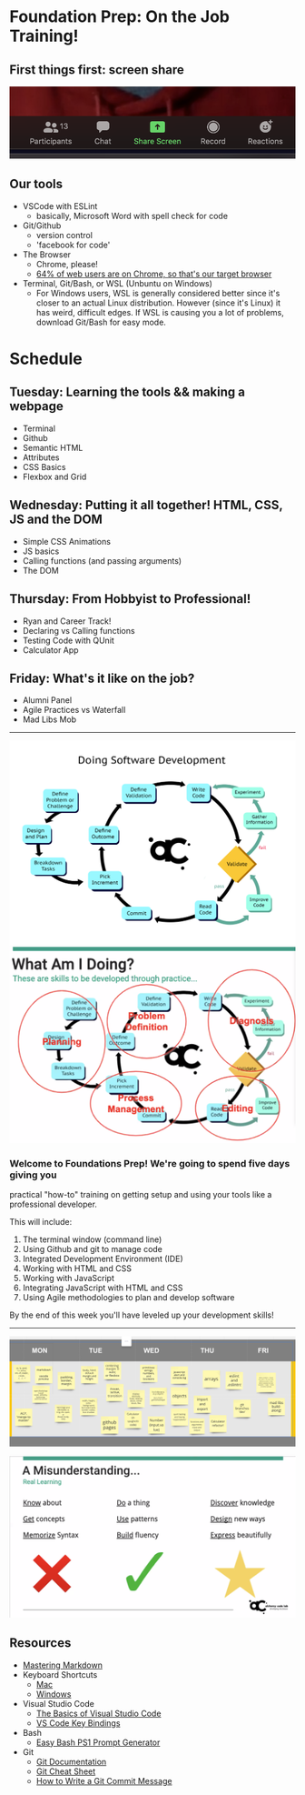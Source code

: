 # Foundation Prep: On the Job Training!

## First things first: screen share

![](./screen-share.png)

## Our tools

-   VSCode with ESLint
    -   basically, Microsoft Word with spell check for code
-   Git/Github
    -   version control
    -   'facebook for code'
-   The Browser
    -   Chrome, please!
    -   [64% of web users are on Chrome, so that's our target browser](https://gs.statcounter.com/)
-   Terminal, Git/Bash, or WSL (Unbuntu on Windows)
    -   For Windows users, WSL is generally considered better since it's closer to an actual Linux distribution. However (since it's Linux) it has weird, difficult edges. If WSL is causing you a lot of problems, download Git/Bash for easy mode.

# Schedule

## Tuesday: Learning the tools && making a webpage

-   Terminal
-   Github
-   Semantic HTML
-   Attributes
-   CSS Basics
-   Flexbox and Grid

## Wednesday: Putting it all together! HTML, CSS, JS and the DOM

-   Simple CSS Animations
-   JS basics
-   Calling functions (and passing arguments)
-   The DOM

## Thursday: From Hobbyist to Professional!

-   Ryan and Career Track!
-   Declaring vs Calling functions
-   Testing Code with QUnit
-   Calculator App

## Friday: What's it like on the job?

-   Alumni Panel
-   Agile Practices vs Waterfall
-   Mad Libs Mob

---

![Doing Sofware Development](./doing-sw-dev.png)
![](./planning.png)

### Welcome to Foundations Prep! We're going to spend five days giving you

practical "how-to" training on getting setup and using your tools like a
professional developer.

This will include:

1. The terminal window (command line)
1. Using Github and git to manage code
1. Integrated Development Environment (IDE)
1. Working with HTML and CSS
1. Working with JavaScript
1. Integrating JavaScript with HTML and CSS
1. Using Agile methodologies to plan and develop software

By the end of this week you'll have leveled up your development skills!

---

![](./agenda.png)

![](./learning.png)

## Resources

-   [Mastering Markdown](https://guides.github.com/features/maining-markdown/)
-   Keyboard Shortcuts
    -   [Mac](http://www.danrodney.com/mac/)
    -   [Windows](http://www.hongkiat.com/blog/100-keyboard-shortcuts-windows/)
-   Visual Studio Code
    -   [The Basics of Visual Studio Code](https://code.visualstudio.com/Docs/editor/codebasics)
    -   [VS Code Key Bindings](http://www.hongkiat.com/blog/key-binding-management-visual-studio-code/)
-   Bash
    -   [Easy Bash PS1 Prompt Generator](https://ezprompt.net)
-   Git
    -   [Git Documentation](https://git-scm.com/docs)
    -   [Git Cheat Sheet](https://www.git-tower.com/blog/git-cheat-sheet/)
    -   [How to Write a Git Commit Message](http://chris.beams.io/posts/git-commit/)
